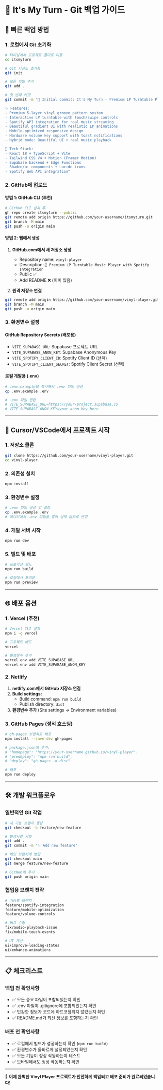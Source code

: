 # 🎵 It's My Turn - Git 백업 가이드

## 🚀 **빠른 백업 방법**

### **1. 로컬에서 Git 초기화**

```bash
# 터미널에서 프로젝트 폴더로 이동
cd itsmyturn

# Git 저장소 초기화
git init

# 모든 파일 추가
git add .

# 첫 번째 커밋
git commit -m "🎵 Initial commit: It's My Turn - Premium LP Turntable Player

✨ Features:
- Premium 5-layer vinyl groove pattern system
- Interactive LP turntable with touch/swipe controls  
- Spotify API integration for real music streaming
- Beautiful gradient UI with realistic LP animations
- Mobile-optimized responsive design
- Hardware volume key support with toast notifications
- Hybrid mode: Beautiful UI + real music playback

🔧 Tech Stack:
- React 18 + TypeScript + Vite
- Tailwind CSS V4 + Motion (Framer Motion)
- Supabase backend + Edge Functions
- Shadcn/ui components + Lucide icons
- Spotify Web API integration"
```

### **2. GitHub에 업로드**

#### **방법 1: GitHub CLI (추천)**
```bash
# GitHub CLI 설치 후
gh repo create itsmyturn --public
git remote add origin https://github.com/your-username/itsmyturn.git
git branch -M main
git push -u origin main
```

#### **방법 2: 웹에서 생성**
1. **GitHub.com에서 새 저장소 생성**
   - Repository name: `vinyl-player`
   - Description: `🎵 Premium LP Turntable Music Player with Spotify Integration`
   - Public ✅
   - Add README ❌ (이미 있음)

2. **원격 저장소 연결**
```bash
git remote add origin https://github.com/your-username/vinyl-player.git
git branch -M main
git push -u origin main
```

### **3. 환경변수 설정**

#### **GitHub Repository Secrets (배포용)**
- `VITE_SUPABASE_URL`: Supabase 프로젝트 URL
- `VITE_SUPABASE_ANON_KEY`: Supabase Anonymous Key
- `VITE_SPOTIFY_CLIENT_ID`: Spotify Client ID (선택)
- `VITE_SPOTIFY_CLIENT_SECRET`: Spotify Client Secret (선택)

#### **로컬 개발용 (.env)**
```bash
# .env.example을 복사해서 .env 파일 생성
cp .env.example .env

# .env 파일 편집
# VITE_SUPABASE_URL=https://your-project.supabase.co
# VITE_SUPABASE_ANON_KEY=your_anon_key_here
```

---

## 🔄 **Cursor/VSCode에서 프로젝트 시작**

### **1. 저장소 클론**
```bash
git clone https://github.com/your-username/vinyl-player.git
cd vinyl-player
```

### **2. 의존성 설치**
```bash
npm install
```

### **3. 환경변수 설정**
```bash
# .env 파일 생성 및 설정
cp .env.example .env
# 에디터에서 .env 파일을 열어 실제 값으로 변경
```

### **4. 개발 서버 시작**
```bash
npm run dev
```

### **5. 빌드 및 배포**
```bash
# 프로덕션 빌드
npm run build

# 로컬에서 프리뷰
npm run preview
```

---

## 🌐 **배포 옵션**

### **1. Vercel (추천)**
```bash
# Vercel CLI 설치
npm i -g vercel

# 프로젝트 배포
vercel

# 환경변수 추가
vercel env add VITE_SUPABASE_URL
vercel env add VITE_SUPABASE_ANON_KEY
```

### **2. Netlify**
1. **netlify.com에서 GitHub 저장소 연결**
2. **Build settings:**
   - Build command: `npm run build`
   - Publish directory: `dist`
3. **환경변수 추가** (Site settings → Environment variables)

### **3. GitHub Pages (정적 호스팅)**
```bash
# gh-pages 브랜치로 배포
npm install --save-dev gh-pages

# package.json에 추가:
# "homepage": "https://your-username.github.io/vinyl-player",
# "predeploy": "npm run build",
# "deploy": "gh-pages -d dist"

# 배포
npm run deploy
```

---

## 🛠️ **개발 워크플로우**

### **일반적인 Git 작업**
```bash
# 새 기능 브랜치 생성
git checkout -b feature/new-feature

# 변경사항 커밋
git add .
git commit -m "✨ Add new feature"

# 메인 브랜치에 병합
git checkout main
git merge feature/new-feature

# GitHub에 푸시
git push origin main
```

### **협업용 브랜치 전략**
```bash
# 기능별 브랜치
feature/spotify-integration
feature/mobile-optimization
feature/volume-controls

# 버그 수정
fix/audio-playback-issue
fix/mobile-touch-events

# UI 개선
ui/improve-loading-states
ui/enhance-animations
```

---

## 📋 **체크리스트**

### **백업 전 확인사항**
- ✅ 모든 중요 파일이 포함되었는지 확인
- ✅ .env 파일이 .gitignore에 포함되었는지 확인
- ✅ 민감한 정보가 코드에 하드코딩되지 않았는지 확인
- ✅ README.md가 최신 정보를 포함하는지 확인

### **배포 전 확인사항**
- ✅ 로컬에서 빌드가 성공하는지 확인 (`npm run build`)
- ✅ 환경변수가 올바르게 설정되었는지 확인
- ✅ 모든 기능이 정상 작동하는지 테스트
- ✅ 모바일에서도 정상 작동하는지 확인

---

**🎵 이제 완벽한 Vinyl Player 프로젝트가 안전하게 백업되고 배포 준비가 완료되었습니다!**